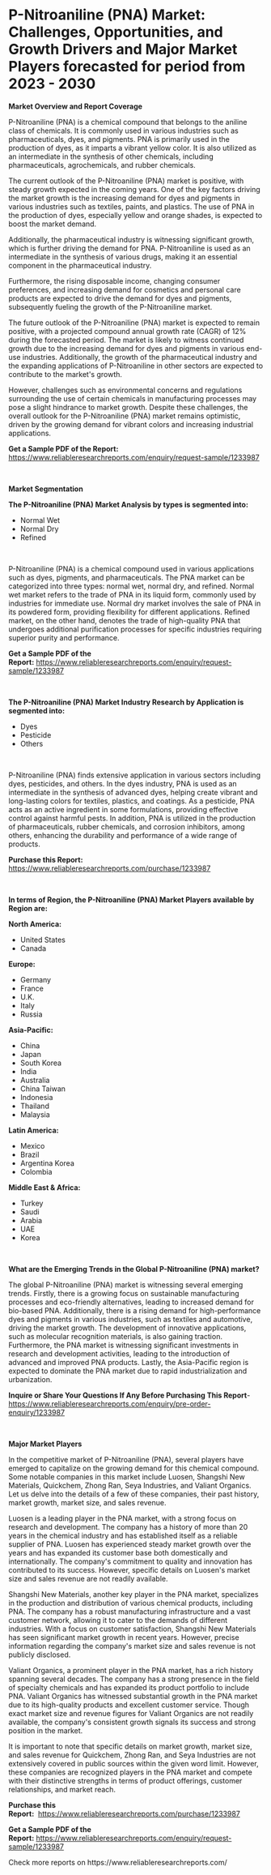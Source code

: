 <p><h1>P-Nitroaniline (PNA) Market: Challenges, Opportunities, and Growth Drivers and Major Market Players forecasted for period from 2023 - 2030</h1></p><p><strong>Market Overview and Report Coverage</strong></p>
<p><p>P-Nitroaniline (PNA) is a chemical compound that belongs to the aniline class of chemicals. It is commonly used in various industries such as pharmaceuticals, dyes, and pigments. PNA is primarily used in the production of dyes, as it imparts a vibrant yellow color. It is also utilized as an intermediate in the synthesis of other chemicals, including pharmaceuticals, agrochemicals, and rubber chemicals.</p><p>The current outlook of the P-Nitroaniline (PNA) market is positive, with steady growth expected in the coming years. One of the key factors driving the market growth is the increasing demand for dyes and pigments in various industries such as textiles, paints, and plastics. The use of PNA in the production of dyes, especially yellow and orange shades, is expected to boost the market demand.</p><p>Additionally, the pharmaceutical industry is witnessing significant growth, which is further driving the demand for PNA. P-Nitroaniline is used as an intermediate in the synthesis of various drugs, making it an essential component in the pharmaceutical industry.</p><p>Furthermore, the rising disposable income, changing consumer preferences, and increasing demand for cosmetics and personal care products are expected to drive the demand for dyes and pigments, subsequently fueling the growth of the P-Nitroaniline market.</p><p>The future outlook of the P-Nitroaniline (PNA) market is expected to remain positive, with a projected compound annual growth rate (CAGR) of 12% during the forecasted period. The market is likely to witness continued growth due to the increasing demand for dyes and pigments in various end-use industries. Additionally, the growth of the pharmaceutical industry and the expanding applications of P-Nitroaniline in other sectors are expected to contribute to the market's growth.</p><p>However, challenges such as environmental concerns and regulations surrounding the use of certain chemicals in manufacturing processes may pose a slight hindrance to market growth. Despite these challenges, the overall outlook for the P-Nitroaniline (PNA) market remains optimistic, driven by the growing demand for vibrant colors and increasing industrial applications.</p></p>
<p><strong>Get a Sample PDF of the Report:</strong> <a href="https://www.reliableresearchreports.com/enquiry/request-sample/1233987">https://www.reliableresearchreports.com/enquiry/request-sample/1233987</a></p>
<p>&nbsp;</p>
<p><strong>Market Segmentation</strong></p>
<p><strong>The P-Nitroaniline (PNA) Market Analysis by types is segmented into:</strong></p>
<p><ul><li>Normal Wet</li><li>Normal Dry</li><li>Refined</li></ul></p>
<p>&nbsp;</p>
<p><p>P-Nitroaniline (PNA) is a chemical compound used in various applications such as dyes, pigments, and pharmaceuticals. The PNA market can be categorized into three types: normal wet, normal dry, and refined. Normal wet market refers to the trade of PNA in its liquid form, commonly used by industries for immediate use. Normal dry market involves the sale of PNA in its powdered form, providing flexibility for different applications. Refined market, on the other hand, denotes the trade of high-quality PNA that undergoes additional purification processes for specific industries requiring superior purity and performance.</p></p>
<p><strong>Get a Sample PDF of the Report:</strong>&nbsp;<a href="https://www.reliableresearchreports.com/enquiry/request-sample/1233987">https://www.reliableresearchreports.com/enquiry/request-sample/1233987</a></p>
<p>&nbsp;</p>
<p><strong>The P-Nitroaniline (PNA) Market Industry Research by Application is segmented into:</strong></p>
<p><ul><li>Dyes</li><li>Pesticide</li><li>Others</li></ul></p>
<p>&nbsp;</p>
<p><p>P-Nitroaniline (PNA) finds extensive application in various sectors including dyes, pesticides, and others. In the dyes industry, PNA is used as an intermediate in the synthesis of advanced dyes, helping create vibrant and long-lasting colors for textiles, plastics, and coatings. As a pesticide, PNA acts as an active ingredient in some formulations, providing effective control against harmful pests. In addition, PNA is utilized in the production of pharmaceuticals, rubber chemicals, and corrosion inhibitors, among others, enhancing the durability and performance of a wide range of products.</p></p>
<p><strong>Purchase this Report:</strong>&nbsp; <a href="https://www.reliableresearchreports.com/purchase/1233987">https://www.reliableresearchreports.com/purchase/1233987</a></p>
<p>&nbsp;</p>
<p><strong>In terms of Region, the P-Nitroaniline (PNA) Market Players available by Region are:</strong></p>
<p>
    <p> <strong> North America: </strong>
        <ul>
            <li>United States</li>
            <li>Canada</li>
        </ul>
        </p> 
    <p> <strong> Europe: </strong>
        <ul>
            <li>Germany</li>
            <li>France</li>
            <li>U.K.</li>
            <li>Italy</li>
            <li>Russia</li>
        </ul>
        </p> 
    <p> <strong> Asia-Pacific: </strong>
        <ul>
            <li>China</li>
            <li>Japan</li>
            <li>South Korea</li>
            <li>India</li>
            <li>Australia</li>
            <li>China Taiwan</li>
            <li>Indonesia</li>
            <li>Thailand</li>
            <li>Malaysia</li>
        </ul>
        </p> 
    <p> <strong> Latin America: </strong>
        <ul>
            <li>Mexico</li>
            <li>Brazil</li>
            <li>Argentina Korea</li>
            <li>Colombia</li>
        </ul>
        </p> 
    <p> <strong> Middle East & Africa: </strong>
        <ul>
            <li>Turkey</li>
            <li>Saudi</li>
            <li>Arabia</li>
            <li>UAE</li>
            <li>Korea</li>
        </ul>
    </p>
    </p>
<p>&nbsp;</p>
<p><strong>What are the Emerging Trends in the Global P-Nitroaniline (PNA) market?</strong></p>
<p><p>The global P-Nitroaniline (PNA) market is witnessing several emerging trends. Firstly, there is a growing focus on sustainable manufacturing processes and eco-friendly alternatives, leading to increased demand for bio-based PNA. Additionally, there is a rising demand for high-performance dyes and pigments in various industries, such as textiles and automotive, driving the market growth. The development of innovative applications, such as molecular recognition materials, is also gaining traction. Furthermore, the PNA market is witnessing significant investments in research and development activities, leading to the introduction of advanced and improved PNA products. Lastly, the Asia-Pacific region is expected to dominate the PNA market due to rapid industrialization and urbanization.</p></p>
<p><strong>Inquire or Share Your Questions If Any Before Purchasing This Report</strong>- <a href="https://www.reliableresearchreports.com/enquiry/pre-order-enquiry/1233987">https://www.reliableresearchreports.com/enquiry/pre-order-enquiry/1233987</a></p>
<p>&nbsp;</p>
<p><strong>Major Market Players</strong></p>
<p><p>In the competitive market of P-Nitroaniline (PNA), several players have emerged to capitalize on the growing demand for this chemical compound. Some notable companies in this market include Luosen, Shangshi New Materials, Quickchem, Zhong Ran, Seya Industries, and Valiant Organics. Let us delve into the details of a few of these companies, their past history, market growth, market size, and sales revenue.</p><p>Luosen is a leading player in the PNA market, with a strong focus on research and development. The company has a history of more than 20 years in the chemical industry and has established itself as a reliable supplier of PNA. Luosen has experienced steady market growth over the years and has expanded its customer base both domestically and internationally. The company's commitment to quality and innovation has contributed to its success. However, specific details on Luosen's market size and sales revenue are not readily available.</p><p>Shangshi New Materials, another key player in the PNA market, specializes in the production and distribution of various chemical products, including PNA. The company has a robust manufacturing infrastructure and a vast customer network, allowing it to cater to the demands of different industries. With a focus on customer satisfaction, Shangshi New Materials has seen significant market growth in recent years. However, precise information regarding the company's market size and sales revenue is not publicly disclosed.</p><p>Valiant Organics, a prominent player in the PNA market, has a rich history spanning several decades. The company has a strong presence in the field of specialty chemicals and has expanded its product portfolio to include PNA. Valiant Organics has witnessed substantial growth in the PNA market due to its high-quality products and excellent customer service. Though exact market size and revenue figures for Valiant Organics are not readily available, the company's consistent growth signals its success and strong position in the market.</p><p>It is important to note that specific details on market growth, market size, and sales revenue for Quickchem, Zhong Ran, and Seya Industries are not extensively covered in public sources within the given word limit. However, these companies are recognized players in the PNA market and compete with their distinctive strengths in terms of product offerings, customer relationships, and market reach.</p></p>
<p><strong>Purchase this Report:</strong>&nbsp;&nbsp;<a href="https://www.reliableresearchreports.com/purchase/1233987">https://www.reliableresearchreports.com/purchase/1233987</a></p>
<p></p>
<p><strong>Get a Sample PDF of the Report:</strong>&nbsp;<a href="https://www.reliableresearchreports.com/enquiry/request-sample/1233987">https://www.reliableresearchreports.com/enquiry/request-sample/1233987</a></p>
<p>Check more reports on https://www.reliableresearchreports.com/</p>